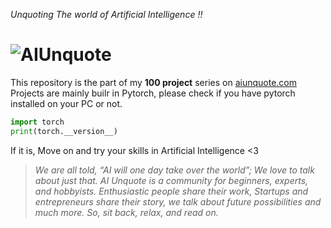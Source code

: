 _Unquoting The world of Artificial Intelligence !!_

# ![AIUnquote](https://static.wixstatic.com/media/3c7432_84a99ce644544ff1a9eeeaeed3968198~mv2.png/v1/fill/w_289,h_69,al_c,q_85,usm_0.66_1.00_0.01/logo_transparent_edited.webp "Logo Title Text 1")

This repository is the part of my **100 project** series on [aiunquote.com](https://www.aiunquote.com/)
Projects are mainly builr in Pytorch, please check if you have pytorch installed on your PC or not.

```python
import torch
print(torch.__version__)
```

If it is, Move on and try your skills in Artificial Intelligence <3

> *We are all told, “AI will one day take over the world”; We love to talk about just that. AI Unquote is a community for beginners, experts, and hobbyists. Enthusiastic people share their work, Startups and entrepreneurs share their story, we talk about future possibilities and much more. So, sit back, relax, and read on.*
